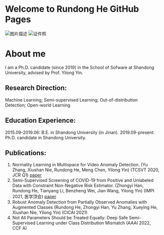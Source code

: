 # Welcome to Rundong He GitHub Pages

![图片描述](图片链接)
![证件照](/zhengjianzhao.jpg)


# About me

I am a Ph.D. candidate (since 2019) in the School of Sofware at Shandong University, advised by Prof. Yilong Yin.

## Research Direction:

Machine Learning; Semi-supervised Learning; Out-of-distribution Detection; Open-world Learning

## Education Experience:

2015.09-2019.06: B.E. in Shandong University (in Jinan).
2019.09-present: Ph.D. candidate in Shandong University.

## Publications:

1. Normality Learning in Multispace for Video Anomaly Detection. (Yu Zhang, Xiushan Nie, Rundong He, Meng Chen, Yilong Yin) (TCSVT 2020, JCR Q1) [paper](https://ieeexplore.ieee.org/abstract/document/9266126) 
2. Semi-Supervised Screening of COVID-19 from Positive and Unlabeled Data with Constraint Non-Negative Risk Estimator. (Zhongyi Han, Rundong He, Tianyang Li, Benzheng Wei, Jian Wang, Yilong Yin) (IMPI 2021, 医学顶会) [paper](https://link.springer.com/chapter/10.1007/978-3-030-78191-0_47)
3. Robust Anomaly Detection from Partially Observed Anomalies with Augmented Classes (Rundong He, Zhongyi Han, Yu Zhang, Xueying He, Xiushan Nie, Yilong Yin) (CICAI 2021)
4. Not All Parameters Should be Treated Equally: Deep Safe Semi-Supervised Learning under Class Distribution Mismatch (AAAI 2022, CCF A)

